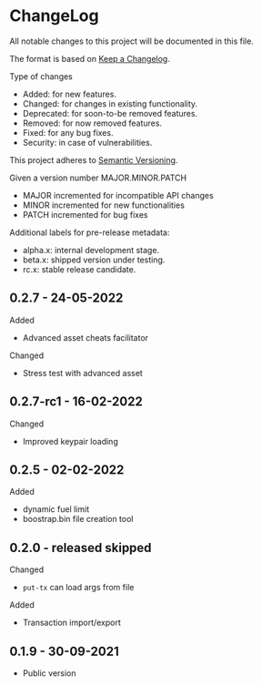 ChangeLog
=========

All notable changes to this project will be documented in this file.

The format is based on [Keep a Changelog](http://keepachangelog.com).

Type of changes

* Added: for new features.
* Changed: for changes in existing functionality.
* Deprecated: for soon-to-be removed features.
* Removed: for now removed features.
* Fixed: for any bug fixes.
* Security: in case of vulnerabilities.

This project adheres to [Semantic Versioning](http://semver.org).

Given a version number MAJOR.MINOR.PATCH
* MAJOR incremented for incompatible API changes
* MINOR incremented for new functionalities
* PATCH incremented for bug fixes

Additional labels for pre-release metadata:
* alpha.x: internal development stage.
* beta.x: shipped version under testing.
* rc.x: stable release candidate.

0.2.7 - 24-05-2022
------------------
Added
* Advanced asset cheats facilitator

Changed
* Stress test with advanced asset

0.2.7-rc1 - 16-02-2022
------------------
Changed
* Improved keypair loading

0.2.5 - 02-02-2022
------------------
Added
* dynamic fuel limit
* boostrap.bin file creation tool

0.2.0 - released skipped
------------------

Changed
* `put-tx` can load args from file

Added
* Transaction import/export

0.1.9 - 30-09-2021
------------------

* Public version
